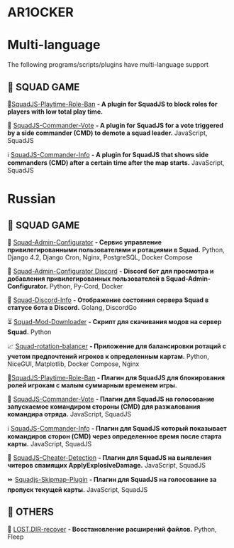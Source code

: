 # AR1OCKER

# Multi-language

The following programs/scripts/plugins have multi-language support

## 🔫 SQUAD GAME

🦵[SquadJS-Playtime-Role-Ban](https://github.com/ar1ocker/SquadJS-Playtime-Role-Ban) **- A plugin for SquadJS to block roles for players with low total play time.**

🔨 [SquadJS-Commander-Vote](https://github.com/ar1ocker/SquadJS-Commander-Vote) **- A plugin for SquadJS for a vote triggered by a side commander (CMD) to demote a squad leader.** JavaScript, SquadJS

ℹ️ [SquadJS-Commander-Info](https://github.com/ar1ocker/SquadJS-Commander-Info) **- A plugin for SquadJS that shows side commanders (CMD) after a certain time after the map starts.** JavaScript, SquadJS

# Russian

## 🔫 SQUAD GAME

💼 [Squad-Admin-Configurator](https://github.com/ar1ocker/Squad-Admin-Configurator) **- Сервис управление привилегированными пользователями и ротациями в Squad.** Python, Django 4.2, Django Cron, Nginx, PostgreSQL, Docker Compose

🤖 [Squad-Admin-Configurator Discord](https://github.com/ar1ocker/Squad-Admin-Configurator-Discord) **- Discord бот для просмотра и добавления привилегированных пользователей в Squad-Admin-Configurator.** Python, Py-Cord, Docker

📢 [Squad-Discord-Info](https://github.com/ar1ocker/Squad_Discord_Info) **- Отображение состояния сервера Squad в статусе бота в Discord.** Golang, DiscordGo

⏳ [Squad-Mod-Downloader](https://github.com/ar1ocker/Squad-Mod-Downloader) **- Скрипт для скачивания модов на сервер Squad.** Python

📈 [Squad-rotation-balancer](https://github.com/ar1ocker/Squad-rotation-balancer) **- Приложение для балансировки ротаций с учетом предпочтений игроков к определенным картам.** Python, NiceGUI, Matplotlib, Docker Compose, Nginx

🦵[SquadJS-Playtime-Role-Ban](https://github.com/ar1ocker/SquadJS-Playtime-Role-Ban) **- Плагин для SquadJS для блокирования ролей игрокам с малым суммарным временем игры.**

🔨 [SquadJS-Commander-Vote](https://github.com/ar1ocker/SquadJS-Commander-Vote) **- Плагин для SquadJS на голосование запускаемое командиром стороны (CMD) для разжалования командира отряда.** JavaScript, SquadJS

ℹ️ [SquadJS-Commander-Info](https://github.com/ar1ocker/SquadJS-Commander-Info) **- Плагин для SquadJS который показывает командиров сторон (CMD) через определенное время после старта карты.** JavaScript, SquadJS

🦈 [SquadJS-Cheater-Detection](https://github.com/ar1ocker/SquadJS-cheater-detection) **- Плагин для SquadJS на выявления читеров спамящих ApplyExplosiveDamage.** JavaScript, SquadJS

⏩ [Squadjs-Skipmap-Plugin](https://github.com/ar1ocker/Squadjs-skipmap-plugin) **- Плагин для SquadJS на голосование за пропуск текущей карты.** JavaScript, SquadJS

## 🤔 OTHERS

📱 [LOST.DIR-recover](https://github.com/ar1ocker/LOST.DIR-recover) **- Восстановление расширений файлов.** Python, Fleep 

